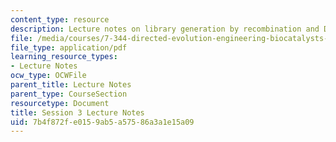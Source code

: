 ```yaml
---
content_type: resource
description: Lecture notes on library generation by recombination and DNA shuffling.
file: /media/courses/7-344-directed-evolution-engineering-biocatalysts-spring-2008/7b4f872fe0159ab5a57586a3a1e15a09_ses3_ln.pdf
file_type: application/pdf
learning_resource_types:
- Lecture Notes
ocw_type: OCWFile
parent_title: Lecture Notes
parent_type: CourseSection
resourcetype: Document
title: Session 3 Lecture Notes
uid: 7b4f872f-e015-9ab5-a575-86a3a1e15a09
---
```

